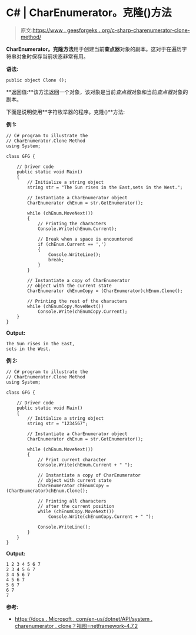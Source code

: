 # C# | CharEnumerator。克隆()方法

> 原文:[https://www . geesforgeks . org/c-sharp-charenumerator-clone-method/](https://www.geeksforgeeks.org/c-sharp-charenumerator-clone-method/)

**CharEnumerator。克隆方法**用于创建当前**查点器**对象的副本。这对于在遍历字符串对象时保存当前状态非常有用。

**语法:**

```
public object Clone ();
```

**返回值:**该方法返回一个对象，该对象是当前*查点器*对象和当前*查点器*对象的副本。

下面是说明使用**字符枚举器的程序。克隆()**方法:

**例 1:**

```
// C# program to illustrate the
// CharEnumerator.Clone Method
using System;

class GFG {

    // Driver code
    public static void Main()
    {
        // Initialize a string object
        string str = "The Sun rises in the East,sets in the West.";

        // Instantiate a CharEnumerator object
        CharEnumerator chEnum = str.GetEnumerator();

        while (chEnum.MoveNext()) 
        {
            // Printing the characters
            Console.Write(chEnum.Current);

            // Break when a space is encountered
            if (chEnum.Current == ',') 
            {
                Console.WriteLine();
                break;
            }
        }

        // Instantiate a copy of CharEnumerator
        // object with the current state
        CharEnumerator chEnumCopy = (CharEnumerator)chEnum.Clone();

        // Printing the rest of the characters
        while (chEnumCopy.MoveNext())
            Console.Write(chEnumCopy.Current);
    }
}
```

**Output:**

```
The Sun rises in the East,
sets in the West.

```

**例 2:**

```
// C# program to illustrate the
// CharEnumerator.Clone Method
using System;

class GFG {

    // Driver code
    public static void Main()
    {
        // Initialize a string object
        string str = "1234567";

        // Instantiate a CharEnumerator object
        CharEnumerator chEnum = str.GetEnumerator();

        while (chEnum.MoveNext())
        {
            // Print current character
            Console.Write(chEnum.Current + " ");

            // Instantiate a copy of CharEnumerator 
            // object with current state
            CharEnumerator chEnumCopy = (CharEnumerator)chEnum.Clone();

            // Printing all characters 
            // after the current position
            while (chEnumCopy.MoveNext())
                Console.Write(chEnumCopy.Current + " ");

            Console.WriteLine();
        }
    }
}
```

**Output:**

```
1 2 3 4 5 6 7 
2 3 4 5 6 7 
3 4 5 6 7 
4 5 6 7 
5 6 7 
6 7 
7

```

**参考:**

*   [https://docs . Microsoft . com/en-us/dotnet/API/system . charenumerator . clone？视图=netframework-4.7.2](https://docs.microsoft.com/en-us/dotnet/api/system.charenumerator.clone?view=netframework-4.7.2)